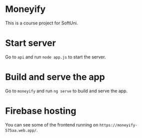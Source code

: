 # Moneyify

This is a course project for SoftUni.

# Start server

Go to `api` and run `node app.js` to start the server.

# Build and serve the app

Go to `moneyify` and run `ng serve` to build and serve the app.

# Firebase hosting

You can see some of the frontend running on `https://moneyify-575aa.web.app/`.
